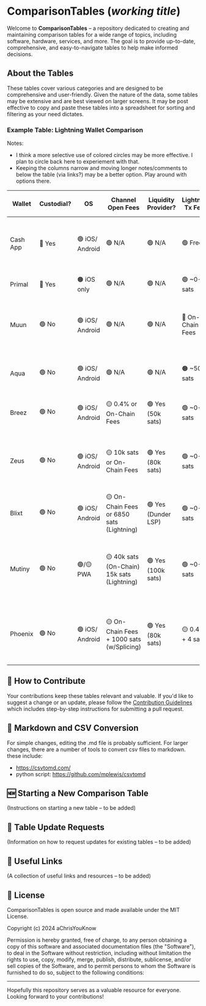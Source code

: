 # ComparisonTables (*working title*)

Welcome to **ComparisonTables** – a repository dedicated to creating and maintaining comparison tables for a wide range of topics, including software, hardware, services, and more. The goal is to provide up-to-date, comprehensive, and easy-to-navigate tables to help make informed decisions.

## About the Tables

These tables cover various categories and are designed to be comprehensive and user-friendly. Given the nature of the data, some tables may be extensive and are best viewed on larger screens. It may be post effective to copy and paste these tables into a spreadsheet for sorting and filtering as your need dictates. 

### Example Table: Lightning Wallet Comparison 
  Notes:
  - I think a more selective use of colored circles may be more effective. I plan to circle back here to experiement with that. 
  - Keeping the columns narrow and moving longer notes/comments to below the table (via links?) may be a better option. Play around with options there. 

Wallet   |  Custodial?  |  OS               |  Channel Open Fees                           |  Liquidity Provider?  |  Lightning Tx Fees  |  Open Source  |  Notes / Trade Offs
----------|--------------|-------------------|----------------------------------------------|-----------------------|---------------------|---------------|----------------------------------------------
Cash App  |  🔴 Yes       |  🟢 iOS/ Android  |  🟢 N/A                                       |  🟢 N/A                |  🟢 Free             |  🟠 No         |  🟠 Full KYC, 🟠 not available in all states
Primal    |  🔴 Yes       |  🟠 iOS only            |  🟢 N/A                                       |  🟢 N/A                |  🟢 ~0-5 sats        |  🟢 Yes        |  🟠 Paired with Nostr Client
Muun      |  🟢 No        |  🟢 iOS/ Android  |  🟢 N/A                                       |  🟢 N/A                |  🔴 On-Chain Fees    |  🟢 Yes        |  🟡 Stores Bitcoin On-Chain, 🟢 Easy to use
Aqua      |  🟢 No        |  🟢 iOS/ Android  |  🟢 N/A                                       |  🟢 N/A                |  🟠 ~500 sats        |  🟠 No         |  🟡 Stores Bitcoin on Liquid and can be slow
Breez     |  🟢 No        |  🟢 iOS/ Android  |  🟡 0.4% or On-Chain Fees                     |  🟢 Yes (50k sats)     |  🟢 ~0-5 sats        |  🟢 Yes        |  🟡 Uses Greenlight (Less Stable?)
Zeus      |  🟢 No        |  🟢 iOS/ Android  |  🟡 10k sats or On-Chain Fees                 |  🟢 Yes (80k sats)     |  🟢 ~0-2 sats        |  🟢 Yes        |  🟡 Slow to Open / Load, 🟢 Non-custodial lightning address
Blixt     |  🟢 No        |  🟢 iOS/ Android  |  🟡 On-Chain Fees or 6850 sats (Lightning)    |  🟢 Yes (Dunder LSP)   |  🟢 ~0-5 sats        |  🟢 Yes        |  🟡 Lightning Channel Open Still Buggy
Mutiny    |  🟢 No        |  🟢/🟡 PWA          |  🟡 40k sats (On-Chain) 15k sats (Lightning)  |  🟢 Yes (100k sats)    |  🟢 ~0-5 sats        |  🟢 Yes        |  🟡 App Must be Open to Send / Receive, 🟢 Nostr Wallet Auth
Phoenix   |  🟢 No        |  🟢 iOS/ Android  |  🟡 On-Chain Fees + 1000 sats (w/Splicing)  |  🟢 Yes (80k sats)     |  🟡 0.4 % + 4 sat  |  🟢 Yes        |  🟡 Slightly Higher Lightning Tx Fees, 🟢 Fast and reliable

## 🤝 How to Contribute

Your contributions keep these tables relevant and valuable. If you'd like to suggest a change or an update, please follow the [Contribution Guidelines](CONTRIBUTION.md) which includes step-by-step instructions for submitting a pull request.

## 🔄 Markdown and CSV Conversion

For simple changes, editing the .md file is probably sufficient. For larger changes, there are a number of tools to convert csv files to markdown. these include:
  - https://csvtomd.com/
  - python script: https://github.com/mplewis/csvtomd

## 🆕 Starting a New Comparison Table

(Instructions on starting a new table – to be added)

## 📝 Table Update Requests

(Information on how to request updates for existing tables – to be added)

## 🔗 Useful Links

(A collection of useful links and resources – to be added)

## 📜 License

ComparisonTables is open source and made available under the MIT License.

Copyright (c) 2024 aChrisYouKnow

Permission is hereby granted, free of charge, to any person obtaining a copy
of this software and associated documentation files (the "Software"), to deal
in the Software without restriction, including without limitation the rights
to use, copy, modify, merge, publish, distribute, sublicense, and/or sell
copies of the Software, and to permit persons to whom the Software is
furnished to do so, subject to the following conditions:

---

Hopefully this repository serves as a valuable resource for everyone. Looking forward to your contributions!




